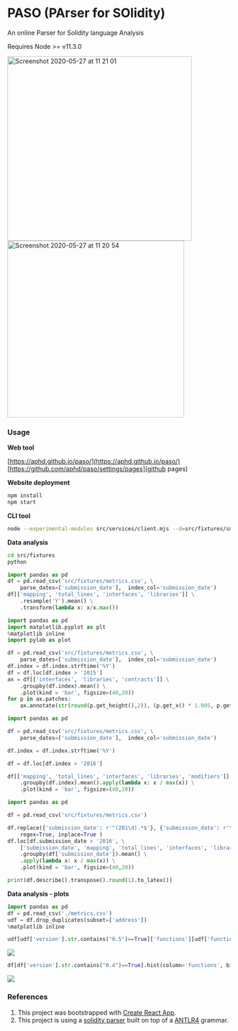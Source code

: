 # PASO (PArser for SOlidity)

An online Parser for Solidity language  Analysis

Requires Node >= v11.3.0

<span>
<img width="416" alt="Screenshot 2020-05-27 at 11 21 01" src="https://user-images.githubusercontent.com/1194257/83001552-3657d900-a00c-11ea-89de-d6ab3413760b.png"></span>
<span>
<img width="399" alt="Screenshot 2020-05-27 at 11 20 54" src="https://user-images.githubusercontent.com/1194257/83001557-37890600-a00c-11ea-8d06-119386ecd137.png"></span>



### Usage

**Web tool**

[https://aphd.github.io/paso/](https://aphd.github.io/paso/)
[https://github.com/aphd/paso/settings/pages](github pages)

**Website deployment**

```bash
npm install
npm start
```

**CLI tool**

```bash
node --experimental-modules src/services/client.mjs --d=src/fixtures/smart-contracts/ --o /tmp/metrics.csv
```

**Data analysis**

```bash
cd src/fixtures
python
```

```python
import pandas as pd
df = pd.read_csv('src/fixtures/metrics.csv', \
    parse_dates=['submission_date'],  index_col='submission_date')
df[['mapping', 'total_lines', 'interfaces', 'libraries']] \
    .resample('Y').mean() \
    .transform(lambda x: x/x.max())
```

```python
import pandas as pd
import matplotlib.pyplot as plt
%matplotlib inline
import pylab as plot

df = pd.read_csv('src/fixtures/metrics.csv', \
    parse_dates=['submission_date'],  index_col='submission_date')
df.index = df.index.strftime('%Y')
df = df.loc[df.index > '2015']
ax = df[['interfaces', 'libraries', 'contracts']] \
    .groupby(df.index).mean() \
    .plot(kind = 'bar', figsize=(40,20)) 
for p in ax.patches:
    ax.annotate(str(round(p.get_height(),2)), (p.get_x() * 1.005, p.get_height() * 1.005), fontsize=40)

```

```python
import pandas as pd

df = pd.read_csv('src/fixtures/metrics.csv', \
    parse_dates=['submission_date'],  index_col='submission_date')

df.index = df.index.strftime('%Y')

df = df.loc[df.index > '2016']

df[['mapping', 'total_lines', 'interfaces', 'libraries', 'modifiers']] \
    .groupby(df.index).mean().apply(lambda x: x / max(x)) \
    .plot(kind = 'bar', figsize=(40,20)) 

```

```python
import pandas as pd

df = pd.read_csv('src/fixtures/metrics.csv')

df.replace({'submission_date': r'^(201\d).*$'}, {'submission_date': r'\1'}, \
    regex=True, inplace=True )
df.loc[df.submission_date > '2016', \
    ['submission_date', 'mapping', 'total_lines', 'interfaces', 'libraries', 'modifiers']] \
    .groupby(df['submission_date']).mean() \
    .apply(lambda x: x / max(x)) \
    .plot(kind = 'bar', figsize=(40,20)) 
```

```python
print(df.describe().transpose().round(1).to_latex())
```

**Data analysis - plots**

```python
import pandas as pd
df = pd.read_csv('./metrics.csv')
udf = df.drop_duplicates(subset=['address'])
%matplotlib inline

udf[udf['version'].str.contains("0.5")==True]['functions'][udf['functions']<100].plot.kde()
```
<img src="https://user-images.githubusercontent.com/1194257/68072210-69423300-fd83-11e9-8f92-a0f4763206c0.png">

```python
df[df['version'].str.contains("0.4")==True].hist(column='functions', bins=20, range=(0, 100))
```
<img src="https://user-images.githubusercontent.com/1194257/68072241-d1911480-fd83-11e9-963b-15d30a4eb5fc.png">

### References 
1. This project was bootstrapped with [Create React App](https://github.com/facebook/create-react-app).
3. This project is using a [solidity parser](https://github.com/federicobond/solidity-parser-antlr) built on top of a [ANTLR4](https://github.com/antlr/antlr4) grammar.
